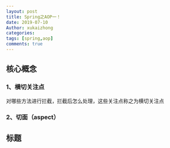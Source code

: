 ```yaml
---
layout: post
title: Spring之AOP一！
date: 2019-07-10
Author: xukaizhong
categories: 
tags: [spring,aop]
comments: true
---
```

## 核心概念

### 1、横切关注点

对哪些方法进行拦截，拦截后怎么处理，这些关注点称之为横切关注点

### 2、切面（aspect）

## 标题
